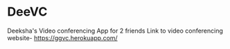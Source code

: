 # DeeVC
Deeksha's Video conferencing App for 2 friends
Link to video conferencing website- https://ggvc.herokuapp.com/
